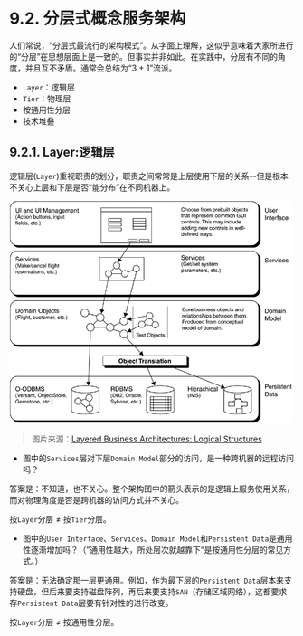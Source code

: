 # 9.2. 分层式概念服务架构

人们常说，“分层式最流行的架构模式”。从字面上理解，这似乎意味着大家所进行的“分层”在思想层面上是一致的。但事实并非如此。在实践中，分层有不同的角度，并且互不矛盾。通常会总结为“3 + 1”流派。

- `Layer`：逻辑层
- `Tier`：物理层
- 按通用性分层
- 技术堆叠

## 9.2.1. Layer:逻辑层

逻辑层(`Layer`)重视职责的划分，职责之间常常是上层使用下层的关系--但是根本不关心上层和下层是否“能分布”在不同机器上。

![按Layer分层：J2EE](images/J2EE-Layer-Arch.gif)

> 图片来源：[Layered Business Architectures: Logical Structures](https://flylib.com/books/en/1.243.1.93/1/)

- 图中的`Services`层对下层`Domain Model`部分的访问，是一种跨机器的远程访问吗？

答案是：不知道，也不关心。整个架构图中的箭头表示的是逻辑上服务使用关系，而对物理角度是否是跨机器的访问方式并不关心。

按`Layer`分层 ≠ 按`Tier`分层。

- 图中的`User Interface`、`Services`、`Domain Model`和`Persistent Data`是通用性逐渐增加吗？（”通用性越大，所处层次就越靠下“是按通用性分层的常见方式。）

答案是：无法确定那一层更通用。例如，作为最下层的`Persistent Data`层本来支持硬盘，但后来要支持磁盘阵列，再后来要支持`SAN`（存储区域网络），这都要求存`Persistent Data`层要有针对性的进行改变。

按`Layer`分层 ≠ 按通用性分层。
